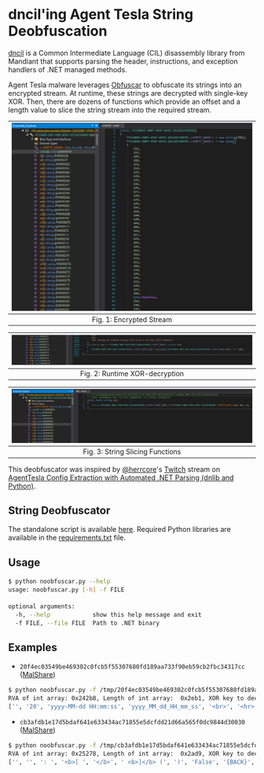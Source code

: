 # dncil'ing Agent Tesla String Deobfuscation 

[dncil](https://github.com/mandiant/dncil) is a Common Intermediate Language (CIL) disassembly library from Mandiant that supports parsing the header, instructions, and exception handlers of .NET managed methods.

Agent Tesla malware leverages [Obfuscar](https://github.com/obfuscar/obfuscar) to obfuscate its strings into an encrypted stream. At runtime, these strings are decrypted with single-key XOR. Then, there are dozens of functions which provide an offset and a length value to slice the string stream into the required stream.

| ![Encrypted Stream](assets/images/intarray.png "Encrypted Stream") |
|:--:|
| Fig. 1: Encrypted Stream |

| ![Runtime XOR-decryption](assets/images/xor_decryption.png "Runtime XOR-decryption") |
|:--:|
| Fig. 2: Runtime XOR-decryption |

| ![String Slicing Functions](assets/images/string_slicing_functions.png "String Slicing Functions") |
|:--:|
| Fig. 3: String Slicing Functions |

This deobfuscator was inspired by [@herrcore](https://twitter.com/herrcore)'s [Twitch](https://www.twitch.tv/oalabslive) stream on [AgentTesla Config Extraction with Automated .NET Parsing (dnlib and Python)](https://research.openanalysis.net/dotnet/python/agenttesla/research/2022/11/17/agenttesla.html).

## String Deobfuscator

The standalone script is available [here](./assets/scripts/noobfuscar.py). Required Python libraries are available in the [requirements.txt](./assets/scripts/requirements.txt) file.

## Usage

```bash
$ python noobfuscar.py --help
usage: noobfuscar.py [-h] -f FILE

optional arguments:
  -h, --help            show this help message and exit
  -f FILE, --file FILE  Path to .NET binary
```

## Examples

* `20f4ec03549be469302c0fcb5f55307680fd189aa733f90eb59cb2fbc34317cc` ([MalShare](https://malshare.com/sample.php?action=detail&hash=20f4ec03549be469302c0fcb5f55307680fd189aa733f90eb59cb2fbc34317cc))

```bash
$ python noobfuscar.py -f /tmp/20f4ec03549be469302c0fcb5f55307680fd189aa733f90eb59cb2fbc34317cc
RVA of int array: 0x242b8, Length of int array:  0x2eb1, XOR key to decrypt strings: 170
['', '20', 'yyyy-MM-dd HH:mm:ss', 'yyyy_MM_dd_HH_mm_ss', '<br>', '<hr>', 'ObjectLength', 'ChainingModeGCM', 'AuthTagLength', 'ChainingMode', 'KeyDataBlob', 'AES', 'Microsoft Primitive Provider', 'CONNECTION', 'KEEP-ALIVE', 'PROXY-AUTHENTICATE', 'PROXY-AUTHORIZATION', 'TE', ..., '[^\\u0020-\\u007F]', 'signons.sqlite', 'moz_logins', 'hostname', 'encryptedUsername', 'encryptedPassword', 'Version=4.0.0.0', 'version=2.0.0.0', 'mscorlib', 'System', 'MailClient.Protocols.Smtp.SmtpAccountConfiguration', 'MailClient.Accounts.TlsType', 'MailClient.Accounts.CredentialsModelTypes', 'MailClient.Accounts.Mail.MailAccountConfiguration', 'MailClient.Accounts.ArchivingScope', 'MailClient.Mail.MailAddress', ';', 'info', 'AccountConfiguration+accountName', 'AccountConfiguration+username', 'AccountConfiguration+password', 'providerName']
```

* `cb3afdb1e17d5bdaf641e633434ac71855e5dcfdd21d66a565f0dc9844d30030` ([MalShare](https://malshare.com/sample.php?action=detail&hash=cb3afdb1e17d5bdaf641e633434ac71855e5dcfdd21d66a565f0dc9844d30030))

```bash
$ python noobfuscar.py -f /tmp/cb3afdb1e17d5bdaf641e633434ac71855e5dcfdd21d66a565f0dc9844d30030
RVA of int array: 0x25278, Length of int array:  0x2ad9, XOR key to decrypt strings: 170
['', '', ': ', '<b>[ ', '</b>', ' <b>]</b> (', ')', 'False', '{BACK}', '{ALT+TAB}', '{ALT+F4}', '{TAB}', '{ESC}', '{Win}', '{CAPSLOCK}', '&uarr;', '&darr;', '&larr;', '&rarr;', '{DEL}', '{END}', '{HOME}', '{Insert}', '{NumLock}', '{PageDown}', '{PageUp}', '{ENTER}', '{F1}', '{F2}', '{F3}', '{F4}', '{F5}', '{F6}', '{F7}', '{F8}', '{F9}', '{F10}', '{F11}', '{F12}', ' ', 'control', '{CTRL}', '&', '&amp;', '<', '&lt;', '>', '&gt;', '"', '&quot;', 'Copied Text: ', ..., '00000002', ' 1.85 (Hash, version 2, native byte-order)', 'Unknow database format', 'key4.db', 'metaData', 'id', 'item1', 'item2', 'nssPrivate', 'a11', 'a102', '2a864886f70d0209', '2a864886f70d010c050103', 'key3.db', 'global-salt', 'Version', 'password-check', 'logins.json', '\\"(hostname|encryptedPassword|encryptedUsername)":"(.*?)"', 'oauth', '[^\\u0020-\\u007F]', 'signons.sqlite', 'moz_logins', 'hostname', 'encryptedUsername', 'encryptedPassword', ';']
```